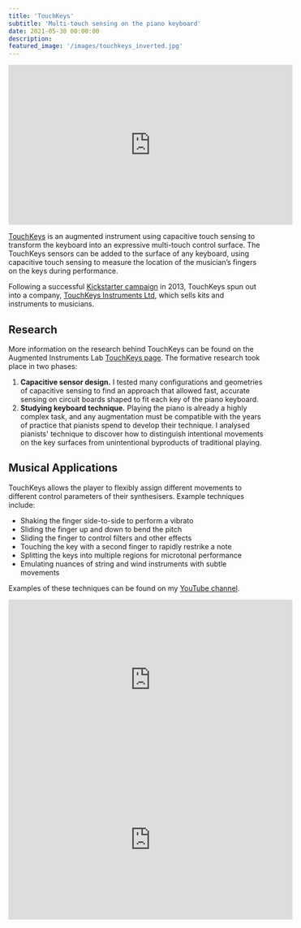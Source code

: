 ```yaml
---
title: 'TouchKeys'
subtitle: 'Multi-touch sensing on the piano keyboard'
date: 2021-05-30 00:00:00
description:
featured_image: '/images/touchkeys_inverted.jpg'
---
```


<iframe width="560" height="315" src="https://www.youtube.com/embed/fNxacJZXPic" title="YouTube video player" frameborder="0" allow="accelerometer; autoplay; clipboard-write; encrypted-media; gyroscope; picture-in-picture" allowfullscreen></iframe>

[TouchKeys](http://touchkeys.co.uk) is an augmented instrument using capacitive touch sensing to transform the keyboard into an expressive multi-touch control surface. The TouchKeys sensors can be added to the surface of any keyboard, using capacitive touch sensing to measure the location of the musician’s fingers on the keys during performance.

Following a successful [Kickstarter campaign](https://www.kickstarter.com/projects/instrumentslab/touchkeys-multi-touch-musical-keyboard) in 2013, TouchKeys spun out into a company, [TouchKeys Instruments Ltd](http://touchkeys.co.uk), which sells kits and instruments to musicians.

## Research

More information on the research behind TouchKeys can be found on the Augmented Instruments Lab [TouchKeys page](http://instrumentslab.org/research/touchkeys.html). The formative research took place in two phases:

1. **Capacitive sensor design.** I tested many configurations and geometries of capacitive sensing to find an approach that allowed fast, accurate sensing on circuit boards shaped to fit each key of the piano keyboard.
2. **Studying keyboard technique.** Playing the piano is already a highly complex task, and any augmentation must be compatible with the years of practice that pianists spend to develop their technique. I analysed pianists' technique to discover how to distinguish intentional movements on the key surfaces from unintentional byproducts of traditional playing.

## Musical Applications

TouchKeys allows the player to flexibly assign different movements to different control parameters of their synthesisers. Example techniques include:

* Shaking the finger side-to-side to perform a vibrato
* Sliding the finger up and down to bend the pitch
* Sliding the finger to control filters and other effects
* Touching the key with a second finger to rapidly restrike a note
* Splitting the keys into multiple regions for microtonal performance
* Emulating nuances of string and wind instruments with subtle movements

Examples of these techniques can be found on my [YouTube channel](https://www.youtube.com/user/apm414/videos).

<iframe width="560" height="315" src="https://www.youtube.com/embed/bIkKMHwXcko" title="YouTube video player" frameborder="0" allow="accelerometer; autoplay; clipboard-write; encrypted-media; gyroscope; picture-in-picture" allowfullscreen></iframe>

<iframe width="560" height="315" src="https://www.youtube.com/embed/z-OavC7n31E" title="YouTube video player" frameborder="0" allow="accelerometer; autoplay; clipboard-write; encrypted-media; gyroscope; picture-in-picture" allowfullscreen></iframe>
